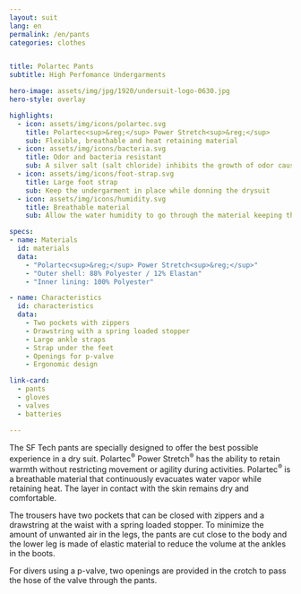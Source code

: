 ```yaml
---
layout: suit
lang: en
permalink: /en/pants
categories: clothes


title: Polartec Pants
subtitle: High Perfomance Undergarments

hero-image: assets/img/jpg/1920/undersuit-logo-0630.jpg
hero-style: overlay

highlights:
  - icon: assets/img/icons/polartec.svg
    title: Polartec<sup>&reg;</sup> Power Stretch<sup>&reg;</sup>
    sub: Flexible, breathable and heat retaining material
  - icon: assets/img/icons/bacteria.svg
    title: Odor and bacteria resistant
    sub: A silver salt (salt chloride) inhibits the growth of odor causing bacteria for the life of the garment
  - icon: assets/img/icons/foot-strap.svg
    title: Large foot strap
    sub: Keep the undergarment in place while donning the drysuit
  - icon: assets/img/icons/humidity.svg
    title: Breathable material
    sub: Allow the water humidity to go through the material keeping the skin dry and warm

specs:
- name: Materials
  id: materials
  data:
    - "Polartec<sup>&reg;</sup> Power Stretch<sup>&reg;</sup>"
    - "Outer shell: 88% Polyester / 12% Elastan"
    - "Inner lining: 100% Polyester"

- name: Characteristics
  id: characteristics
  data:
    - Two pockets with zippers
    - Drawstring with a spring loaded stopper
    - Large ankle straps
    - Strap under the feet
    - Openings for p-valve
    - Ergonomic design

link-card:
  - pants
  - gloves
  - valves
  - batteries

---
```

The SF Tech pants are specially designed to offer the best possible experience in a dry suit. Polartec<sup>&reg;</sup> Power Stretch<sup>&reg;</sup> has the ability to retain warmth without restricting movement or agility during activities. Polartec<sup>&reg;</sup> is a breathable material that continuously evacuates water vapor while retaining heat. The layer in contact with the skin remains dry and comfortable.

The trousers have two pockets that can be closed with zippers and a drawstring at the waist with a spring loaded stopper. To minimize the amount of unwanted air in the legs, the pants are cut close to the body and the lower leg is made of elastic material to reduce the volume at the ankles in the boots.

For divers using a p-valve, two openings are provided in the crotch to pass the hose of the valve through the pants.


